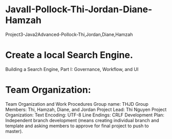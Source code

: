 # JavaII-Pollock-Thi-Jordan-Diane-Hamzah
Project3-Java2Advanced-Pollock-Thi,Jordan,Diane,Hamzah

# Create a local Search Engine.
Building a Search Engine, Part I: Governance, Workflow, and UI

# Team Organization:
Team Organization and Work Procedures
Group name: THJD
Group Members: Thi, Hamzah, Diane, and Jordan
Project Lead: Thi Nguyen
Project Organization:
    Text Encoding: UTF-8
    Line Endings: CRLF
    Development Plan: Independent branch development (means creating individual branch and template and asking members to approve for final project to push to master).
